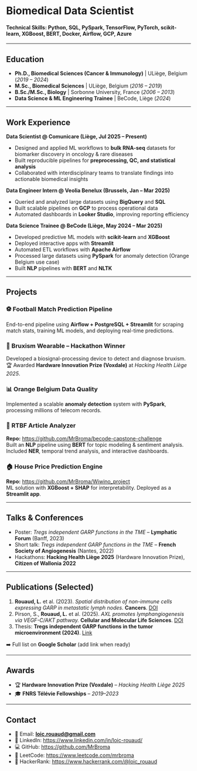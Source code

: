 # Biomedical Data Scientist

#### Technical Skills: Python, SQL, PySpark, TensorFlow, PyTorch, scikit-learn, XGBoost, BERT, Docker, Airflow, GCP, Azure

---

## Education
- **Ph.D., Biomedical Sciences (Cancer & Immunology)** | ULiège, Belgium (_2019 – 2024_)  
- **M.Sc., Biomedical Sciences** | ULiège, Belgium (_2016 – 2019_)  
- **B.Sc./M.Sc., Biology** | Sorbonne University, France (_2006 – 2013_)  
- **Data Science & ML Engineering Trainee** | BeCode, Liège (_2024_)  

---

## Work Experience
**Data Scientist @ Comunicare (Liège, Jul 2025 – Present)**  
- Designed and applied ML workflows to **bulk RNA-seq** datasets for biomarker discovery in oncology & rare diseases  
- Built reproducible pipelines for **preprocessing, QC, and statistical analysis**  
- Collaborated with interdisciplinary teams to translate findings into actionable biomedical insights  

**Data Engineer Intern @ Veolia Benelux (Brussels, Jan – Mar 2025)**  
- Queried and analyzed large datasets using **BigQuery** and **SQL**  
- Built scalable pipelines on **GCP** to process operational data  
- Automated dashboards in **Looker Studio**, improving reporting efficiency  

**Data Science Trainee @ BeCode (Liège, May 2024 – Mar 2025)**  
- Developed predictive ML models with **scikit-learn** and **XGBoost**  
- Deployed interactive apps with **Streamlit**  
- Automated ETL workflows with **Apache Airflow**  
- Processed large datasets using **PySpark** for anomaly detection (Orange Belgium use case)  
- Built **NLP** pipelines with **BERT** and **NLTK**  

---

## Projects
### ⚽ Football Match Prediction Pipeline
End-to-end pipeline using **Airflow + PostgreSQL + Streamlit** for scraping match stats, training ML models, and deploying real-time predictions.  
<!-- Image placeholder (ajouter plus tard)
![Football Pipeline](/assets/img/football_pipeline.jpg)
-->

### 🦷 Bruxism Wearable – Hackathon Winner
Developed a biosignal-processing device to detect and diagnose bruxism.  
🏆 Awarded **Hardware Innovation Prize (Voxdale)** at *Hacking Health Liège 2025*.  
<!-- Image placeholder (ajouter plus tard)
![Bruxism Wearable](/assets/img/bruxism_device.jpg)
-->

### 📊 Orange Belgium Data Quality
Implemented a scalable **anomaly detection** system with **PySpark**, processing millions of telecom records.  
<!-- Image placeholder (ajouter plus tard)
![Orange Data Quality](/assets/img/ob_anomaly.jpg)
-->

### 📰 RTBF Article Analyzer
**Repo:** https://github.com/MrBroma/becode-capstone-challenge  
Built an **NLP** pipeline using **BERT** for topic modeling & sentiment analysis.  
Included **NER**, temporal trend analysis, and interactive dashboards.  
<!-- Image placeholder (ajouter plus tard)
![RTBF Analyzer](/assets/img/rtbf_nlp.jpg)
-->

### 🏠 House Price Prediction Engine
**Repo:** https://github.com/MrBroma/Wiwino_project  
ML solution with **XGBoost + SHAP** for interpretability. Deployed as a **Streamlit app**.  
<!-- Image placeholder (ajouter plus tard)
![House Price](/assets/img/house_price.jpg)
-->

---

## Talks & Conferences
- Poster: *Tregs independent GARP functions in the TME* – **Lymphatic Forum** (Banff, 2023)  
- Short talk: *Tregs independent GARP functions in the TME* – **French Society of Angiogenesis** (Nantes, 2022)  
- Hackathons: **Hacking Health Liège 2025** (Hardware Innovation Prize), **Citizen of Wallonia 2022**  

---

## Publications (Selected)
1. **Rouaud, L.** et al. (2023). *Spatial distribution of non-immune cells expressing GARP in metastatic lymph nodes.* **Cancers**. [DOI](https://doi.org/10.3390/cancers15235621)  
2. Pirson, S., **Rouaud, L.** et al. (2025). *AXL promotes lymphangiogenesis via VEGF-C/AKT pathway.* **Cellular and Molecular Life Sciences**. [DOI](https://doi.org/10.1007/s00018-024-05542-3)  
3. Thesis: **Tregs independent GARP functions in the tumor microenvironment (2024)**. [Link](https://hdl.handle.net/2268/318419)  

➡️ Full list on **Google Scholar** (add link when ready)

---

## Awards
- 🏆 **Hardware Innovation Prize (Voxdale)** – *Hacking Health Liège 2025*  
- 🎓 **FNRS Télévie Fellowships** – *2019–2023*  

---

## Contact
- 📧 Email: **loic.rouaud@gmail.com**  
- 💼 LinkedIn: https://www.linkedin.com/in/loic-rouaud/  
- 💻 GitHub: https://github.com/MrBroma  
- 🧮 LeetCode: https://www.leetcode.com/mrbroma  
- 🏅 HackerRank: https://www.hackerrank.com/@loic_rouaud
